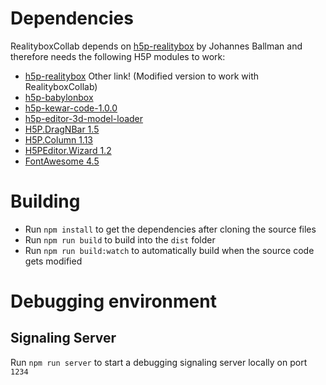 # Dependencies
RealityboxCollab depends on [h5p-realitybox](https://github.com/rwth-acis/h5p-realitybox) by Johannes Ballman and therefore needs the following H5P modules to work:
- [h5p-realitybox](https://github.com/rwth-acis/h5p-realitybox) Other link! (Modified version to work with RealityboxCollab)
- [h5p-babylonbox](https://github.com/rwth-acis/h5p-babylonbox)
- [h5p-kewar-code-1.0.0](https://github.com/otacke/h5p-kewar-code/releases/tag/1.0.0)
- [h5p-editor-3d-model-loader](https://github.com/rwth-acis/h5p-editor-3d-model-loader)
- [H5P.DragNBar 1.5](https://github.com/h5p/h5p-drag-n-bar)
- [H5P.Column 1.13](https://github.com/h5p/h5p-column)
- [H5PEditor.Wizard 1.2](https://github.com/h5p/h5p-editor-wizard)
- [FontAwesome 4.5](https://github.com/h5p/font-awesome)

# Building
- Run `npm install` to get the dependencies after cloning the source files
- Run `npm run build` to build into the `dist` folder
- Run `npm run build:watch` to automatically build when the source code gets modified

# Debugging environment

## Signaling Server
Run `npm run server` to start a debugging signaling server locally on port `1234`
